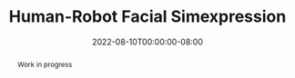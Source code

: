 ---
# Documentation: https://wowchemy.com/docs/managing-content/

title: "Human-Robot Facial Simexpression"
authors:
  - Yuhang Hu
  - Boyuan Chen
  - Jiong Lin
  - admin
  - Yingke Wang
  - Cameron Mehlman
  - Hod Lipson
date: 2022-08-10T00:00:00-08:00
doi: ""

# Schedule page publish date (NOT publication's date).
publishDate: 2022-08-10T00:00:00-08:00

# Publication type.
# Legend: 0 = Uncategorized; 1 = Conference paper; 2 = Journal article;
# 3 = Preprint / Working Paper; 4 = Report; 5 = Book; 6 = Book section;
# 7 = Thesis; 8 = Patent
publication_types: ["3"]

# Publication name and optional abbreviated publication name.
publication: "Submitted to *Science Robotics*"
publication_short: "Submitted to *Science Robotics*"

abstract: "Work in progress"

# Summary. An optional shortened abstract.
summary: ""

tags: [Robotics, Self-Model]
categories: []
featured: false

# Custom links (optional).
#   Uncomment and edit lines below to show custom links.
# links:
# - name: Follow
#   url: https://twitter.com
#   icon_pack: fab
#   icon: twitter

url_pdf: ''
url_code: ''
url_dataset: ''
url_poster: ''
url_project: ''
url_slides: ''
url_source: ''
url_video: ''

# Featured image
# To use, add an image named `featured.jpg/png` to your page's folder. 
# Focal points: Smart, Center, TopLeft, Top, TopRight, Left, Right, BottomLeft, Bottom, BottomRight.
image:
  caption: ""
  focal_point: ""
  preview_only: false

# Associated Projects (optional).
#   Associate this publication with one or more of your projects.
#   Simply enter your project's folder or file name without extension.
#   E.g. `internal-project` references `content/project/internal-project/index.md`.
#   Otherwise, set `projects: []`.
projects: []

# Slides (optional).
#   Associate this publication with Markdown slides.
#   Simply enter your slide deck's filename without extension.
#   E.g. `slides: "example"` references `content/slides/example/index.md`.
#   Otherwise, set `slides: ""`.
slides: ""
---